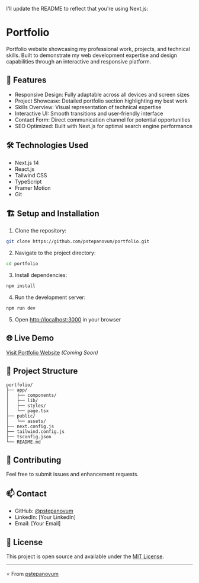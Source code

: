 I'll update the README to reflect that you're using Next.js:

# Portfolio
Portfolio website showcasing my professional work, projects, and technical skills. Built to demonstrate my web development expertise and design capabilities through an interactive and responsive platform.

## 🚀 Features

- Responsive Design: Fully adaptable across all devices and screen sizes
- Project Showcase: Detailed portfolio section highlighting my best work
- Skills Overview: Visual representation of technical expertise
- Interactive UI: Smooth transitions and user-friendly interface
- Contact Form: Direct communication channel for potential opportunities
- SEO Optimized: Built with Next.js for optimal search engine performance

## 🛠️ Technologies Used

- Next.js 14
- React.js
- Tailwind CSS
- TypeScript
- Framer Motion
- Git

## 🏗️ Setup and Installation

1. Clone the repository:
```bash
git clone https://github.com/pstepanovum/portfolio.git
```

2. Navigate to the project directory:
```bash
cd portfolio
```

3. Install dependencies:
```bash
npm install
```

4. Run the development server:
```bash
npm run dev
```

5. Open [http://localhost:3000](http://localhost:3000) in your browser

## 🌐 Live Demo

[Visit Portfolio Website](#) *(Coming Soon)*

## 📁 Project Structure

```
portfolio/
├── app/
│   ├── components/
│   ├── lib/
│   ├── styles/
│   └── page.tsx
├── public/
│   └── assets/
├── next.config.js
├── tailwind.config.js
├── tsconfig.json
└── README.md
```

## 🤝 Contributing

Feel free to submit issues and enhancement requests.

## 📫 Contact

- GitHub: [@pstepanovum](https://github.com/pstepanovum)
- LinkedIn: [Your LinkedIn]
- Email: [Your Email]

## 📝 License

This project is open source and available under the [MIT License](LICENSE).

---
⭐️ From [pstepanovum](https://github.com/pstepanovum)
